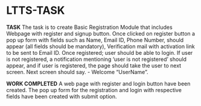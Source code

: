 # LTTS-TASK
**TASK**
The task is to create  Basic Registration Module that includes
Webpage with register and signup button.
Once clicked on register button a pop up form with fields such as Name, Email ID, Phone Number, should appear (all fields should be mandatory),
Verification mail with activation link to be sent to Email ID.
Once registered; user should be able to login.
If user is not registered, a notification mentioning ‘user is not registered’ should appear, and if user is registered, the page should take the user to next screen.
Next screen should say. - Welcome “UserName”.

**WORK COMPLETED**
A web page with register and login button have been created.
The pop up form for the registration and login with respective fields have been created with submit option.
